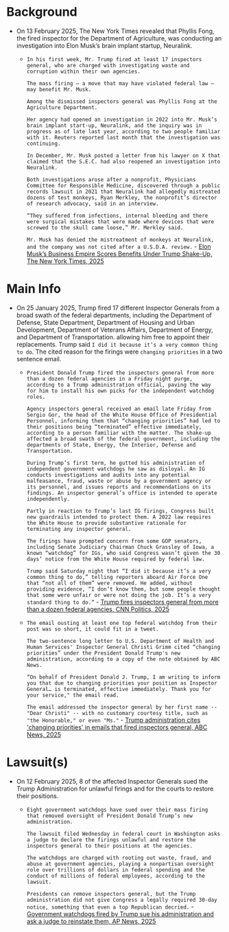 # Background
- On 13 February 2025, The New York Times revealed that Phyllis Fong, the fired inspector for the Department of Agriculture, was conducting an investigation into Elon Musk’s brain implant startup, Neuralink.
	- `In his first week, Mr. Trump fired at least 17 inspectors general, who are charged with investigating waste and corruption within their own agencies.`
	  
	  `The mass firing — a move that may have violated federal law — may benefit Mr. Musk.`
	  
	  `Among the dismissed inspectors general was Phyllis Fong at the Agriculture Department.`
	  
	  `Her agency had opened an investigation in 2022 into Mr. Musk’s brain implant start-up, Neuralink, and the inquiry was in progress as of late last year, according to two people familiar with it. Reuters reported last month that the investigation was continuing.`
	  
	  `In December, Mr. Musk posted a letter from his lawyer on X that claimed that the S.E.C. had also reopened an investigation into Neuralink.`
	  
	  `Both investigations arose after a nonprofit, Physicians Committee for Responsible Medicine, discovered through a public records lawsuit in 2021 that Neuralink had allegedly mistreated dozens of test monkeys, Ryan Merkley, the nonprofit’s director of research advocacy, said in an interview.`
	  
	  `“They suffered from infections, internal bleeding and there were surgical mistakes that were made where devices that were screwed to the skull came loose,” Mr. Merkley said.`
	  
	  `Mr. Musk has denied the mistreatment of monkeys at Neuralink, and the company was not cited after a U.S.D.A. review.` - [Elon Musk’s Business Empire Scores Benefits Under Trump Shake-Up, The New York Times, 2025](https://www.nytimes.com/2025/02/11/us/politics/elon-musk-companies-conflicts.html/)
# Main Info
- On 25 January 2025, Trump fired 17 different Inspector Generals from a broad swath of the federal departments, including the Department of Defense, State Department, Department of Housing and Urban Development, Department of Veterans Affairs, Department of Energy, and Department of Transportation. allowing him free to appoint their replacements. Trump said `I did it because it’s a very common thing to do`. The cited reason for the firings were `changing priorities` in a two sentence email.
	- `President Donald Trump fired the inspectors general from more than a dozen federal agencies in a Friday night purge, according to a Trump administration official, paving the way for him to install his own picks for the independent watchdog roles.`
	  
	  `Agency inspectors general received an email late Friday from Sergio Gor, the head of the White House Office of Presidential Personnel, informing them that “changing priorities” had led to their positions being “terminated” effective immediately, according to a person familiar with the matter. The shake-up affected a broad swath of the federal government, including the departments of State, Energy, the Interior, Defense and Transportation.`
	  
	  `During Trump’s first term, he gutted his administration of independent government watchdogs he saw as disloyal. An IG conducts investigations and audits into any potential malfeasance, fraud, waste or abuse by a government agency or its personnel, and issues reports and recommendations on its findings. An inspector general’s office is intended to operate independently.`
	  
	  `Partly in reaction to Trump’s last IG firings, Congress built new guardrails intended to protect them. A 2022 law requires the White House to provide substantive rationale for terminating any inspector general.`
	  
	  `The firings have prompted concern from some GOP senators, including Senate Judiciary Chairman Chuck Grassley of Iowa, a known “watchdog” for IGs, who said Congress wasn’t given the 30 days’ notice from the White House required by federal law.`
	  
	  `Trump said Saturday night that “I did it because it’s a very common thing to do,” telling reporters aboard Air Force One that “not all of them” were removed. He added, without providing evidence, “I don’t know them, but some people thought that some were unfair or were not doing the job. It’s a very standard thing to do.”` - [Trump fires inspectors general from more than a dozen federal agencies, CNN Politics, 2025](https://edition.cnn.com/2025/01/25/politics/trump-fires-inspectors-general/index.html)
	- `The email ousting at least one top federal watchdog from their post was so short, it could fit in a tweet.`
	  
	  `The two-sentence long letter to U.S. Department of Health and Human Services' Inspector General Christi Grimm cited “changing priorities” under the President Donald Trump's new administration, according to a copy of the note obtained by ABC News.`
	  
	  `“On behalf of President Donald J. Trump, I am writing to inform you that due to changing priorities your position as Inspector General… is terminated, effective immediately. Thank you for your service," the email read.`
	  
	  `The email addressed the inspector general by her first name -- "Dear Christi" -- with no customary courtesy title, such as "the Honorable," or even "Ms."` - [Trump administration cites 'changing priorities' in emails that fired inspectors general, ABC News, 2025](https://abcnews.go.com/Politics/trump-administration-cites-changing-priorities-emails-fired-inspectors/story?id=118123086)

# Lawsuit(s)
- On 12 February 2025, 8 of the affected Inspector Generals sued the Trump Administration for unlawful firings and for the courts to restore their positions.
	- `Eight government watchdogs have sued over their mass firing that removed oversight of President Donald Trump’s new administration.`
	  
	  `The lawsuit filed Wednesday in federal court in Washington asks a judge to declare the firings unlawful and restore the inspectors general to their positions at the agencies.`
	  
	  `The watchdogs are charged with rooting out waste, fraud, and abuse at government agencies, playing a nonpartisan oversight role over trillions of dollars in federal spending and the conduct of millions of federal employees, according to the lawsuit.`
	  
	  `Presidents can remove inspectors general, but the Trump administration did not give Congress a legally required 30-day notice, something that even a top Republican decried.` - [Government watchdogs fired by Trump sue his administration and ask a judge to reinstate them, AP News, 2025](https://apnews.com/article/watchdogs-trump-mass-firing-inspectors-general-5b4629fb34a168322bf61170286efb76)